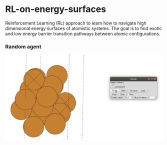 # RL-on-energy-surfaces
Reinforcement Learning (RL) approach to learn how to navigate high dimensional energy surfaces of atomistic systems. The goal is to find exotic and low energy barrier transition pathways between atomic configurations.


### Random agent
![](random_agent.gif)
